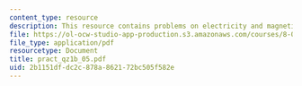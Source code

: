```yaml
---
content_type: resource
description: This resource contains problems on electricity and magnetism.
file: https://ol-ocw-studio-app-production.s3.amazonaws.com/courses/8-02x-physics-ii-electricity-magnetism-with-an-experimental-focus-spring-2005/2b1151dfdc2c878a862172bc505f582e_pract_qz1b_05.pdf
file_type: application/pdf
resourcetype: Document
title: pract_qz1b_05.pdf
uid: 2b1151df-dc2c-878a-8621-72bc505f582e
---
```

